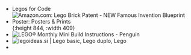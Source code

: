 - Legos for Code
- ![Amazon.com: Lego Brick Patent - NEW Famous Invention Blueprint Poster:  Posters & Prints](https://m.media-amazon.com/images/I/81hjUx2CIXL.jpg){:height 844, :width 409}
- ![LEGO® Monthly Mini Build Instructions - Penguin](https://cdn.shopify.com/s/files/1/1553/8473/files/201912-MMB-Instructions_Penguin-_40332_-1_2048x2048.png?v=1583304951)
- ![legoideas.si | Lego basic, Lego duplo, Lego](https://i.pinimg.com/originals/4d/b4/12/4db412a3ac74d7202efa7406a0a97207.jpg)
-